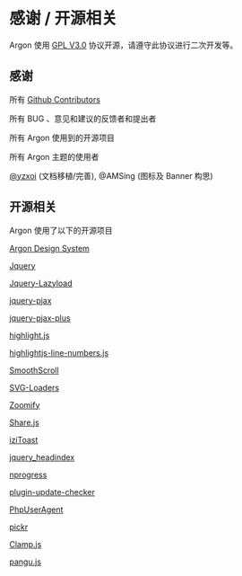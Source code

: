 # 感谢 / 开源相关

Argon 使用 [GPL V3.0](https://github.com/solstice23/argon-theme/blob/master/LICENSE) 协议开源，请遵守此协议进行二次开发等。

## 感谢

所有 [Github Contributors](https://github.com/solstice23/argon-theme/graphs/contributors)

所有 BUG 、意见和建议的反馈者和提出者

所有 Argon 使用到的开源项目

所有 Argon 主题的使用者

[@yzxoi](https://github.com/yzxoi) (文档移植/完善), @AMSing (图标及 Banner 构思)

## 开源相关

Argon 使用了以下的开源项目

[Argon Design System](https://demos.creative-tim.com/argon-design-system)

[Jquery](https://jquery.com/)

[Jquery-Lazyload](https://github.com/jieyou/lazyload)

[jquery-pjax](https://github.com/defunkt/jquery-pjax/)

[jquery-pjax-plus](https://github.com/solstice23/jquery-pjax-plus)

[highlight.js](https://github.com/highlightjs/highlight.js)

[highlightjs-line-numbers.js](https://github.com/wcoder/highlightjs-line-numbers.js)

[SmoothScroll](https://github.com/gblazex/smoothscroll-for-websites)

[SVG-Loaders](https://github.com/SamHerbert/SVG-Loaders)

[Zoomify](https://github.com/indrimuska/zoomify)

[Share.js](https://github.com/overtrue/share.js)

[iziToast](https://github.com/marcelodolza/iziToast)

[jquery_headindex](https://github.com/mnnyang/jquery_headindex)

[nprogress](https://github.com/rstacruz/nprogress)

[plugin-update-checker](https://github.com/YahnisElsts/plugin-update-checker)

[PhpUserAgent](https://github.com/donatj/PhpUserAgent)

[pickr](https://github.com/Simonwep/pickr)

[Clamp.js](https://github.com/josephschmitt/Clamp.js)

[pangu.js](https://github.com/vinta/pangu.js)

